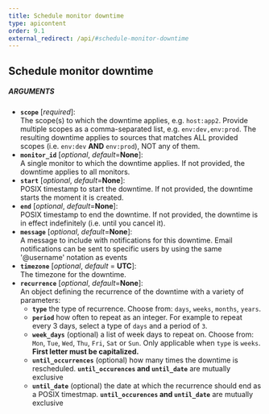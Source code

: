 ```yaml
---
title: Schedule monitor downtime
type: apicontent
order: 9.1
external_redirect: /api/#schedule-monitor-downtime
---
```


## Schedule monitor downtime

##### ARGUMENTS

* **`scope`** [*required*]:  
    The scope(s) to which the downtime applies, e.g. `host:app2`. Provide multiple scopes as a comma-separated list, e.g. `env:dev,env:prod`. The resulting downtime applies to sources that matches ALL provided scopes (i.e. `env:dev` **AND** `env:prod`), NOT any of them.
* **`monitor_id`** [*optional*, *default*=**None**]:  
    A single monitor to which the downtime applies. If not provided, the downtime applies to all monitors.
* **`start`** [*optional*, *default*=**None**]:  
    POSIX timestamp to start the downtime. If not provided, the downtime starts the moment it is created.
* **`end`** [*optional*, *default*=**None**]:  
    POSIX timestamp to end the downtime. If not provided, the downtime is in effect indefinitely (i.e. until you cancel it).
* **`message`** [*optional*, *default*=**None**]:  
    A message to include with notifications for this downtime. Email notifications can be sent to specific users by using the same '@username' notation as events
* **`timezone`** [*optional*, *default* = **UTC**]:  
    The timezone for the downtime.
* **`recurrence`** [*optional*, *default*=**None**]:  
    An object defining the recurrence of the downtime with a variety of parameters:
    *   **`type`** the type of recurrence. Choose from: `days`, `weeks`, `months`, `years`.
    *   **`period`** how often to repeat as an integer. For example to repeat every 3 days, select a type of `days` and a period of `3`.
    *   **`week_days`** (optional) a list of week days to repeat on. Choose from: `Mon`, `Tue`, `Wed`, `Thu`, `Fri`, `Sat` or `Sun`. Only applicable when `type` is `weeks`. **First letter must be capitalized.**
    *   **`until_occurrences`** (optional) how many times the downtime is rescheduled. **`until_occurences` and `until_date`** are mutually exclusive
    *   **`until_date`** (optional) the date at which the recurrence should end as a POSIX timestmap. **`until_occurences` and `until_date`** are mutually exclusive

